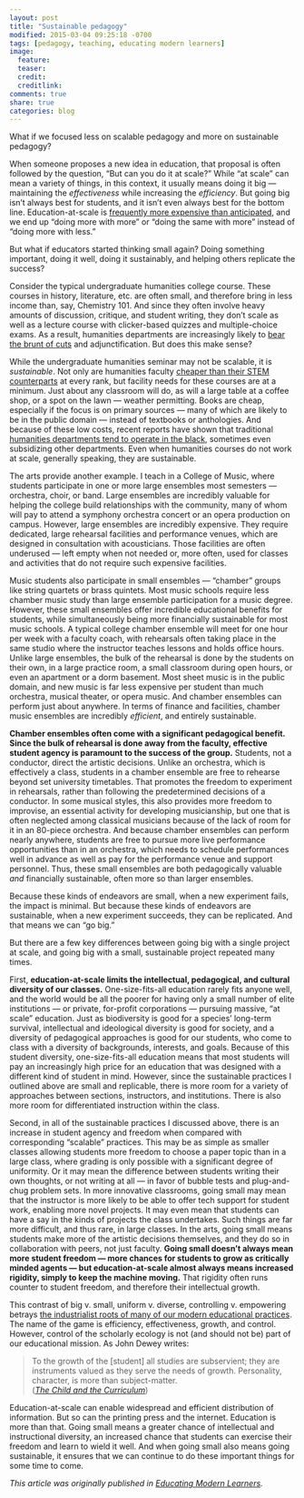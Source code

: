 ```yaml
---
layout: post
title: "Sustainable pedagogy"
modified: 2015-03-04 09:25:18 -0700
tags: [pedagogy, teaching, educating modern learners]
image:
  feature: 
  teaser: 
  credit: 
  creditlink: 
comments: true
share: true
categories: blog
---
```


What if we focused less on scalable pedagogy and more on sustainable pedagogy?

When someone proposes a new idea in education, that proposal is often followed by the question, “But can you do it at scale?” While “at scale” can mean a variety of things, in this context, it usually means doing it big — maintaining the *effectiveness* while increasing the *efficiency*. But going big isn’t always best for students, and it isn’t even always best for the bottom line. Education-at-scale is [frequently more expensive than anticipated](http://www.educationnews.org/online-schools/moocs-may-be-free-for-students-but-theyre-expensive-for-schools/), and we end up “doing more with more” or “doing the same with more” instead of “doing more with less.”

But what if educators started thinking small again? Doing something important, doing it well, doing it sustainably, and helping others replicate the success?

Consider the typical undergraduate humanities college course. These courses in history, literature, etc. are often small, and therefore bring in less income than, say, Chemistry 101. And since they often involve heavy amounts of discussion, critique, and student writing, they don’t scale as well as a lecture course with clicker-based quizzes and multiple-choice exams. As a result, humanities departments are increasingly likely to [bear the brunt of cuts](http://www.newrepublic.com/article/114616/public-universities-hurt-humanities-crisis) and adjunctification. But does this make sense?

While the undergraduate humanities seminar may not be scalable, it is *sustainable*. Not only are humanities faculty [cheaper than their STEM counterparts](http://www.humanitiesindicators.org/content/indicatordoc.aspx?i=317) at every rank, but facility needs for these courses are at a minimum. Just about any classroom will do, as will a large table at a coffee shop, or a spot on the lawn — weather permitting. Books are cheap, especially if the focus is on primary sources — many of which are likely to be in the public domain — instead of textbooks or anthologies. And because of these low costs, recent reports have shown that traditional [humanities departments tend to operate in the black](http://newsroom.ucla.edu/stories/bottom-line-shows-humanities-really-155771), sometimes even subsidizing other departments. Even when humanities courses do not work at scale, generally speaking, they are sustainable.

The arts provide another example. I teach in a College of Music, where students participate in one or more large ensembles most semesters — orchestra, choir, or band. Large ensembles are incredibly valuable for helping the college build relationships with the community, many of whom will pay to attend a symphony orchestra concert or an opera production on campus. However, large ensembles are incredibly expensive. They require dedicated, large rehearsal facilities and performance venues, which are designed in consultation with acousticians. Those facilities are often underused — left empty when not needed or, more often, used for classes and activities that do not require such expensive facilities.

Music students also participate in small ensembles — “chamber” groups like string quartets or brass quintets. Most music schools require less chamber music study than large ensemble participation for a music degree. However, these small ensembles offer incredible educational benefits for students, while simultaneously being more financially sustainable for most music schools. A typical college chamber ensemble will meet for one hour per week with a faculty coach, with rehearsals often taking place in the same studio where the instructor teaches lessons and holds office hours. Unlike large ensembles, the bulk of the rehearsal is done by the students on their own, in a large practice room, a small classroom during open hours, or even an apartment or a dorm basement. Most sheet music is in the public domain, and new music is far less expensive per student than much orchestra, musical theater, or opera music. And chamber ensembles can perform just about anywhere. In terms of finance and facilities, chamber music ensembles are incredibly *efficient*, and entirely sustainable.

**Chamber ensembles often come with a significant pedagogical benefit. Since the bulk of rehearsal is done away from the faculty, effective student agency is paramount to the success of the group.** Students, not a conductor, direct the artistic decisions. Unlike an orchestra, which is effectively a class, students in a chamber ensemble are free to rehearse beyond set university timetables. That promotes the freedom to experiment in rehearsals, rather than following the predetermined decisions of a conductor. In some musical styles, this also provides more freedom to improvise, an essential activity for developing musicianship, but one that is often neglected among classical musicians because of the lack of room for it in an 80-piece orchestra. And because chamber ensembles can perform nearly anywhere, students are free to pursue more live performance opportunities than in an orchestra, which needs to schedule performances well in advance as well as pay for the performance venue and support personnel. Thus, these small ensembles are both pedagogically valuable *and* financially sustainable, often more so than larger ensembles.

Because these kinds of endeavors are small, when a new experiment fails, the impact is minimal. But because these kinds of endeavors are sustainable, when a new experiment succeeds, they can be replicated. And that means we can “go big.”

But there are a few key differences between going big with a single project at scale, and going big with a small, sustainable project repeated many times.

First, **education-at-scale limits the intellectual, pedagogical, and cultural diversity of our classes.** One-size-fits-all education rarely fits anyone well, and the world would be all the poorer for having only a small number of elite institutions — or private, for-profit corporations — pursuing massive, “at scale” education. Just as biodiversity is good for a species’ long-term survival, intellectual and ideological diversity is good for society, and a diversity of pedagogical approaches is good for our students, who come to class with a diversity of backgrounds, interests, and goals. Because of this student diversity, one-size-fits-all education means that most students will pay an increasingly high price for an education that was designed with a different kind of student in mind. However, since the sustainable practices I outlined above are small and replicable, there is more room for a variety of approaches between sections, instructors, and institutions. There is also more room for differentiated instruction within the class.

Second, in all of the sustainable practices I discussed above, there is an increase in student agency and freedom when compared with corresponding “scalable” practices. This may be as simple as smaller classes allowing students more freedom to choose a paper topic than in a large class, where grading is only possible with a significant degree of uniformity. Or it may mean the difference between students writing their own thoughts, or not writing at all — in favor of bubble tests and plug-and-chug problem sets. In more innovative classrooms, going small may mean that the instructor is more likely to be able to offer tech support for student work, enabling more novel projects. It may even mean that students can have a say in the kinds of projects the class undertakes. Such things are far more difficult, and thus rare, in large classes. In the arts, going small means students make more of the artistic decisions themselves, and they do so in collaboration with peers, not just faculty. **Going small doesn’t always mean more student freedom — more chances for students to grow as critically minded agents — but education-at-scale almost always means increased rigidity, simply to keep the machine moving.** That rigidity often runs counter to student freedom, and therefore their intellectual growth.

This contrast of big v. small, uniform v. diverse, controlling v. empowering betrays [the industrialist roots of many of our modern educational practices](http://www.cathydavidson.com/books/now-you-see-it/). The name of the game is efficiency, effectiveness, growth, and control. However, control of the scholarly ecology is not (and should not be) part of our educational mission. As John Dewey writes:

> To the growth of the [student] all studies are subservient; they are instruments valued as they serve the needs of growth. Personality, character, is more than subject-matter.  
([*The Child and the Curriculum*](http://www.gutenberg.org/ebooks/29259))

Education-at-scale can enable widespread and efficient distribution of information. But so can the printing press and the internet. Education is more than that. Going small means a greater chance of intellectual and instructional diversity, an increased chance that students can exercise their freedom and learn to wield it well. And when going small also means going sustainable, it ensures that we can continue to do these important things for some time to come.

*This article was originally published in [Educating Modern Learners](http://www.modernlearners.com/).*